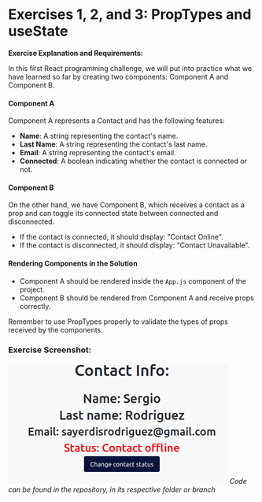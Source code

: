 # Exercises 1, 2, and 3: PropTypes and useState

**Exercise Explanation and Requirements:**

In this first React programming challenge, we will put into practice what we have learned so far by creating two components: Component A and Component B.

#### Component A

Component A represents a Contact and has the following features:

- **Name**: A string representing the contact's name.
- **Last Name**: A string representing the contact's last name.
- **Email**: A string representing the contact's email.
- **Connected**: A boolean indicating whether the contact is connected or not.

#### Component B

On the other hand, we have Component B, which receives a contact as a prop and can toggle its connected state between connected and disconnected.

- If the contact is connected, it should display: "Contact Online".
- If the contact is disconnected, it should display: "Contact Unavailable".

#### Rendering Components in the Solution

- Component A should be rendered inside the `App.js` component of the project.
- Component B should be rendered from Component A and receive props correctly.

Remember to use PropTypes properly to validate the types of props received by the components.

### Exercise Screenshot:

![Exercise 1 Solution](readme-assets/img/Exercise-1-2-3.png)
_Code can be found in the repository, in its respective folder or branch_
